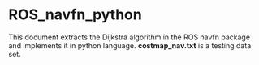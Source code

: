 # ROS_navfn_python
This document extracts the Dijkstra algorithm in the ROS navfn package and implements it in python language.
**costmap_nav.txt** is a testing data set.
